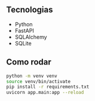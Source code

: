 ## Tecnologias

- Python
- FastAPI
- SQLAlchemy
- SQLite

## Como rodar

```bash
python -m venv venv
source venv/bin/activate
pip install -r requirements.txt
uvicorn app.main:app --reload
